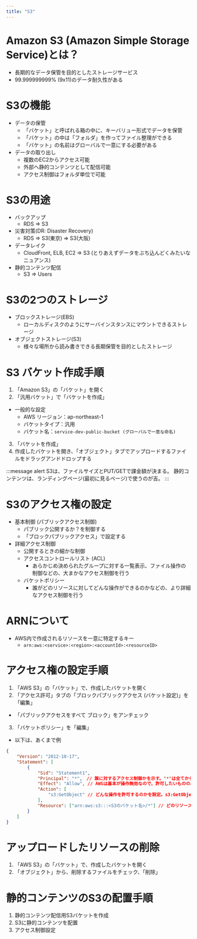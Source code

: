 ```yaml
---
title: "S3"
---
```


# Amazon S3 (Amazon Simple Storage Service)とは？
- 長期的なデータ保管を目的としたストレージサービス
- 99.999999999% (9x11)のデータ耐久性がある

# S3の機能
- データの保管
  - 「バケット」と呼ばれる箱の中に、キーバリュー形式でデータを保管
  - 「バケット」の中は「フォルダ」を作ってファイル整理ができる
  - 「バケット」の名前はグローバルで一意にする必要がある
- データの取り出し
  - 複数のEC2からアクセス可能
  - 外部へ静的コンテンツとして配信可能
  - アクセス制御はフォルダ単位で可能

# S3の用途
- バックアップ
  - RDS ⇒ S3
- 災害対策(DR: Disaster Recovery)
  - RDS ⇒ S3(東京) ⇒ S3(大阪)
- データレイク
  - CloudFront, ELB, EC2 ⇒ S3 (とりあえずデータをぶち込んどくみたいなニュアンス)
- 静的コンテンツ配信
  - S3 ⇒ Users

# S3の2つのストレージ
- ブロックストレージ(EBS)
  - ローカルディスクのようにサーバインスタンスにマウントできるストレージ
- オブジェクトストレージ(S3)
  - 様々な場所から読み書きできる長期保管を目的としたストレージ

# S3 バケット作成手順
1. 「Amazon S3」の「バケット」を開く
2. 「汎用バケット」で「バケットを作成」
- 一般的な設定
  - AWS リージョン：ap-northeast-1
  - バケットタイプ：汎用
  - バケット名：`service-dev-public-bucket (グローバルで一意な命名)`
3. 「バケットを作成」
4. 作成したバケットを開き、「オブジェクト」タブでアップロードするファイルをドラッグアンドドロップする

:::message alert
S3は、ファイルサイズとPUT/GETで課金額が決まる。
静的コンテンツは、ランディングページ(最初に見るページ)で使うのが吉。
:::

# S3のアクセス権の設定
- 基本制御 (パブリックアクセス制御)
  - パブリック公開するか？を制御する
  - 「ブロックパブリックアクセス」で設定する
- 詳細アクセス制御
  - 公開するときの細かな制御
  - アクセスコントロールリスト (ACL)
    - あらかじめ決められたグループに対する一覧表示、ファイル操作の制御などの、大まかなアクセス制御を行う
  - バケットポリシー
    - 誰がどのリソースに対してどんな操作ができるのかなどの、より詳細なアクセス制御を行う

# ARNについて
- AWS内で作成されるリソースを一意に特定するキー
  - `arn:aws:<service>:<region>:<accountId>:<resourceID>`

# アクセス権の設定手順
1. 「AWS S3」の「バケット」で、作成したバケットを開く
2. 「アクセス許可」タブの「ブロックパブリックアクセス (バケット設定)」を「編集」
- 「パブリックアクセスをすべて ブロック」をアンチェック
3. 「バケットポリシー」を「編集」
- 以下は、あくまで例
```json
{
	"Version": "2012-10-17",
	"Statement": [
		{
			"Sid": "Statement1",
			"Principal": "*",　// 誰に対するアクセス制御かを示す。"*"は全てからを意味する。
			"Effect": "Allow", // AWSは基本が操作無効なので、許可したいもののみ設定する
			"Action": [
				"s3:GetObject" // どんな操作を許可するのかを設定。s3:GetObjectはオブジェクト内容の取得を意味する。
			],
			"Resource": ["arn:aws:s3:::<S3のバケット名>/*"] // どのリソースに対する制御か指定。指定にはarnと呼ばれるリソース名を使用する。
		}
	]
}
```

# アップロードしたリソースの削除
1. 「AWS S3」の「バケット」で、作成したバケットを開く
2. 「オブジェクト」から、削除するファイルをチェック、「削除」

# 静的コンテンツのS3の配置手順
1. 静的コンテンツ配信用S3バケットを作成
2. S3に静的コンテンツを配置
3. アクセス制御設定
